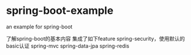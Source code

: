 # spring-boot-example
an example for spring-boot

了解spring-boot的基本内容
集成了如下feature
spring-security，使用默认的basic认证
spring-mvc
spring-data-jpa
spring-redis
